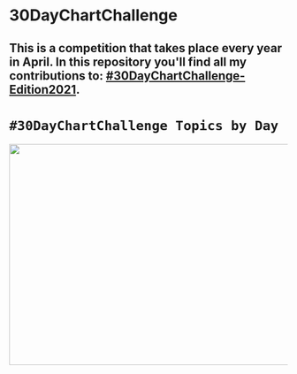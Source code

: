 # 30DayChartChallenge

## This is a competition that takes place every year in April. In this repository you'll find all my contributions to: [#30DayChartChallenge-Edition2021](https://github.com/Fgazzelloni/rstats-chart-challenge-2021).

# `#30DayChartChallenge Topics by Day`

<p align="center">
  <img width="960" height="400" src="https://raw.githubusercontent.com/z3tt/30DayChartChallenge_Collection2021/main/img/topics_ol_blank.png">
</p>
